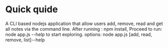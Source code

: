 # Quick quide

A CLI based nodejs application that allow users add, remove, read and get all notes 
via the command line.
After running : npm install,
Proceed to run: node app.js --help to start exploring.
options: node app.js [add, read, remove, list]--help
